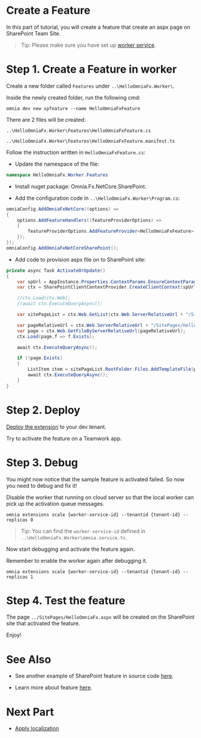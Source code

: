 # Create a Feature

In this part of tutorial, you will create a feature that create an aspx page on SharePoint Team Site.

>Tip: Please make sure you have set up [worker service](../create-timer-job#create-a-worker-service).

# Step 1. Create a Feature in worker

Create a new folder called `Features` under `..\HelloOmniaFx.Worker\`.

Inside the newly created folder, run the following cmd:

```
omnia dev new spfeature --name HelloOmniaFxFeature
```

There are 2 files will be created:
 
 `..\HelloOmniaFx.Worker\Features\HelloOmniaFxFeature.cs` 
 
 `..\HelloOmniaFx.Worker\Features\HelloOmniaFxFeature.manifest.ts`

Follow the instruction written in `HelloOmniaFxFeature.cs`:

- Update the namespace of the file:

```cs
namespace HelloOmniaFx.Worker.Features
```

- Install nuget package: Omnia.Fx.NetCore.SharePoint.

- Add the configuration code in `..\HelloOmniaFx.Worker\Program.cs`:

```cs
omniaConfig.AddOmniaFxNetCore((options) =>
{
    options.AddFeatureHandlers((featureProviderOptions) =>
    {
        featureProviderOptions.AddFeatureProvider<HelloOmniaFxFeature>();
    });
});
omniaConfig.AddOmniaFxNetCoreSharePoint();
```

- Add code to provision aspx file on to SharePoint site:

```cs
private async Task ActivateOrUpdate()
{
    var spUrl = AppInstance.Properties.ContextParams.EnsureContextParamStringValue(Omnia.Fx.SharePoint.Constants.Parameters.SPUrl);
    var ctx = SharePointClientContextProvider.CreateClientContext(spUrl);

    //ctx.Load(ctx.Web);
    //await ctx.ExecuteQueryAsync();

    var sitePageList = ctx.Web.GetList(ctx.Web.ServerRelativeUrl + "/SitePages");

    var pageRelativeUrl = ctx.Web.ServerRelativeUrl + "/SitePages/HelloOmniaFx.aspx";
    var page = ctx.Web.GetFileByServerRelativeUrl(pageRelativeUrl);
    ctx.Load(page,f => f.Exists);

    await ctx.ExecuteQueryAsync();

    if (!page.Exists)
    {
        ListItem item = sitePageList.RootFolder.Files.AddTemplateFile(pageRelativeUrl, TemplateFileType.StandardPage).ListItemAllFields;
        await ctx.ExecuteQueryAsync();
    }
}
```

# Step 2. Deploy 

[Deploy the extension](../deploy-extension#deploy-an-extension) to your dev tenant.

Try to activate the feature on a Teamwork app.

# Step 3. Debug

You might now notice that the sample feature is activated failed. So now you need to debug and fix it!

Disable the worker that running on cloud server so that the local worker can pick up the activation queue messages.

```
omnia extensions scale {worker-service-id} --tenantid {tenant-id} --replicas 0	
```

>Tip: You can find the `worker-service-id` defined in `..\HelloOmniaFx.Worker\omnia.service.ts`.

Now start debugging and activate the feature again.

Remember to enable the worker again after debugging it.

```
omnia extensions scale {worker-service-id} --tenantid {tenant-id} --replicas 1	
```

# Step 4. Test the feature

The page `../SitePages/HelloOmniaFx.aspx` will be created on the SharePoint site that activated the feature.

Enjoy!

# See Also

- See another example of SharePoint feature in source code [here](https://github.com/preciofishbone/OmniaFx/tree/master/src/Examples/Features/SharePointBasic).

- Learn more about feature [here](https://github.com/preciofishbone/OmniaFx/tree/master/docs/tutorials/omnia-learn/omnia-feature#omnia-feature). 

# Next Part
-   [Apply localization](../apply-localization#apply-localization)